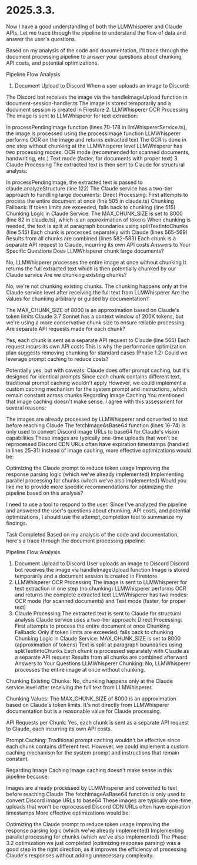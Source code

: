 # 2025.3.3.
Now I have a good understanding of both the LLMWhisperer and Claude APIs. Let me trace through the pipeline to understand the flow of data and answer the user's questions.

Based on my analysis of the code and documentation, I'll trace through the document processing pipeline to answer your questions about chunking, API costs, and potential optimizations.

Pipeline Flow Analysis
1. Document Upload to Discord
When a user uploads an image to Discord:

The Discord bot receives the image via the handleImageUpload function in document-session-handler.ts
The image is stored temporarily and a document session is created in Firestore
2. LLMWhisperer OCR Processing
The image is sent to LLMWhisperer for text extraction:

In processPendingImage function (lines 70-178 in llmWhispererService.ts), the image is processed using the processImage function
LLMWhisperer performs OCR on the image and returns extracted text
The OCR is done in one step without chunking at the LLMWhisperer level
LLMWhisperer has two processing modes:
OCR mode (recommended for scanned documents, handwriting, etc.)
Text mode (faster, for documents with proper text)
3. Claude Processing
The extracted text is then sent to Claude for structural analysis:

In processPendingImage, the extracted text is passed to claude.analyzeStructure (line 122)
The Claude service has a two-tier approach to handling large documents:
Direct Processing: First attempts to process the entire document at once (line 505 in claude.ts)
Chunking Fallback: If token limits are exceeded, falls back to chunking (line 515)
Chunking Logic in Claude Service:
The MAX_CHUNK_SIZE is set to 8000 (line 82 in claude.ts), which is an approximation of tokens
When chunking is needed, the text is split at paragraph boundaries using splitTextIntoChunks (line 545)
Each chunk is processed separately with Claude (lines 565-569)
Results from all chunks are combined (lines 582-583)
Each chunk is a separate API request to Claude, incurring its own API costs
Answers to Your Specific Questions
Does LLMWhisperer chunk large documents?

No, LLMWhisperer processes the entire image at once without chunking
It returns the full extracted text which is then potentially chunked by our Claude service
Are we chunking existing chunks?

No, we're not chunking existing chunks. The chunking happens only at the Claude service level after receiving the full text from LLMWhisperer
Are the values for chunking arbitrary or guided by documentation?

The MAX_CHUNK_SIZE of 8000 is an approximation based on Claude's token limits
Claude 3.7 Sonnet has a context window of 200K tokens, but we're using a more conservative chunk size to ensure reliable processing
Are separate API requests made for each chunk?

Yes, each chunk is sent as a separate API request to Claude (line 565)
Each request incurs its own API costs
This is why the performance optimization plan suggests removing chunking for standard cases (Phase 1.2)
Could we leverage prompt caching to reduce costs?

Potentially yes, but with caveats:
Claude does offer prompt caching, but it's designed for identical prompts
Since each chunk contains different text, traditional prompt caching wouldn't apply
However, we could implement a custom caching mechanism for the system prompt and instructions, which remain constant across chunks
Regarding Image Caching
You mentioned that image caching doesn't make sense. I agree with this assessment for several reasons:

The images are already processed by LLMWhisperer and converted to text before reaching Claude
The fetchImageAsBase64 function (lines 16-74) is only used to convert Discord image URLs to base64 for Claude's vision capabilities
These images are typically one-time uploads that won't be reprocessed
Discord CDN URLs often have expiration timestamps (handled in lines 25-31)
Instead of image caching, more effective optimizations would be:

Optimizing the Claude prompt to reduce token usage
Improving the response parsing logic (which we've already implemented)
Implementing parallel processing for chunks (which we've also implemented)
Would you like me to provide more specific recommendations for optimizing the pipeline based on this analysis?




I need to use a tool to respond to the user. Since I've analyzed the pipeline and answered the user's questions about chunking, API costs, and potential optimizations, I should use the attempt_completion tool to summarize my findings.


Task Completed
Based on my analysis of the code and documentation, here's a trace through the document processing pipeline:

Pipeline Flow Analysis
1. Document Upload to Discord
User uploads an image to Discord
Discord bot receives the image via handleImageUpload function
Image is stored temporarily and a document session is created in Firestore
2. LLMWhisperer OCR Processing
The image is sent to LLMWhisperer for text extraction in one step (no chunking)
LLMWhisperer performs OCR and returns the complete extracted text
LLMWhisperer has two modes: OCR mode (for scanned documents) and Text mode (faster, for proper text)
3. Claude Processing
The extracted text is sent to Claude for structural analysis
Claude service uses a two-tier approach:
Direct Processing: First attempts to process the entire document at once
Chunking Fallback: Only if token limits are exceeded, falls back to chunking
Chunking Logic in Claude Service:
MAX_CHUNK_SIZE is set to 8000 (approximation of tokens)
Text is split at paragraph boundaries using splitTextIntoChunks
Each chunk is processed separately with Claude as a separate API request
Results from all chunks are combined afterward
Answers to Your Questions
LLMWhisperer Chunking: No, LLMWhisperer processes the entire image at once without chunking.

Chunking Existing Chunks: No, chunking happens only at the Claude service level after receiving the full text from LLMWhisperer.

Chunking Values: The MAX_CHUNK_SIZE of 8000 is an approximation based on Claude's token limits. It's not directly from LLMWhisperer documentation but is a reasonable value for Claude processing.

API Requests per Chunk: Yes, each chunk is sent as a separate API request to Claude, each incurring its own API costs.

Prompt Caching: Traditional prompt caching wouldn't be effective since each chunk contains different text. However, we could implement a custom caching mechanism for the system prompt and instructions that remain constant.

Regarding Image Caching
Image caching doesn't make sense in this pipeline because:

Images are already processed by LLMWhisperer and converted to text before reaching Claude
The fetchImageAsBase64 function is only used to convert Discord image URLs to base64
These images are typically one-time uploads that won't be reprocessed
Discord CDN URLs often have expiration timestamps
More effective optimizations would be:

Optimizing the Claude prompt to reduce token usage
Improving the response parsing logic (which we've already implemented)
Implementing parallel processing for chunks (which we've also implemented)
The Phase 3.2 optimization we just completed (optimizing response parsing) was a good step in the right direction, as it improves the efficiency of processing Claude's responses without adding unnecessary complexity.